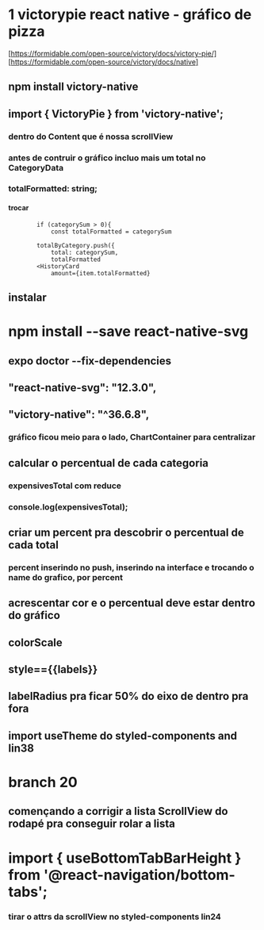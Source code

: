 
# 1 victorypie react native - gráfico de pizza
[https://formidable.com/open-source/victory/docs/victory-pie/]
[https://formidable.com/open-source/victory/docs/native]
## npm install victory-native
## import { VictoryPie } from 'victory-native';
### <VictoryPie /> dentro do Content que é nossa scrollView
### antes de contruir o gráfico incluo mais um total no CategoryData
###    totalFormatted: string;
#### trocar 
            if (categorySum > 0){
                const totalFormatted = categorySum

            totalByCategory.push({
                total: categorySum,
                totalFormatted
            <HistoryCard 
                amount={item.totalFormatted}
## instalar 
# npm install --save react-native-svg
## expo doctor --fix-dependencies
##    "react-native-svg": "12.3.0",
##    "victory-native": "^36.6.8",
### gráfico ficou meio para o lado, ChartContainer para centralizar
## calcular o percentual de cada categoria
### expensivesTotal com reduce
###        console.log(expensivesTotal);

## criar um percent pra descobrir o percentual de cada total
### percent inserindo no push, inserindo na interface e trocando o name do grafico, por percent
## acrescentar cor e o percentual deve estar dentro do gráfico
## colorScale
## style=={{labels}}
## labelRadius pra ficar 50% do eixo de dentro pra fora
## import useTheme do styled-components and lin38

# branch 20
## començando a corrigir a lista ScrollView do rodapé pra conseguir rolar a lista
# import { useBottomTabBarHeight } from '@react-navigation/bottom-tabs';
### tirar o attrs da scrollView no styled-components lin24



